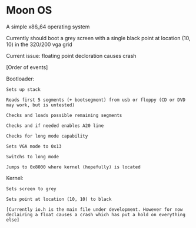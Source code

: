 # Moon OS
A simple x86_64 operating system

Currently should boot a grey screen with a single black point at location (10, 10) in the 320/200 vga grid

Current issue: floating point decloration causes crash

[Order of events]

  Bootloader:
  
    Sets up stack
    
    Reads first 5 segments (+ bootsegment) from usb or floppy (CD or DVD may work, but is untested)
    
    Checks and loads possible remaining segments
    
    Checks and if needed enables A20 line
    
    Checks for long mode capability
    
    Sets VGA mode to 0x13
    
    Switchs to long mode
    
    Jumps to 0x8000 where kernel (hopefully) is located
    
  Kernel:
  
    Sets screen to grey
    
    Sets point at location (10, 10) to black
    
    [Currently io.h is the main file under development. However for now declairing a float causes a crash which has put a hold on everything else]
